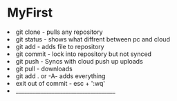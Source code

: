 # MyFirst
 <li>git clone - pulls any repository</li>
 <li>git status - shows what diffrent between pc and cloud</li>
 <li>git add <File Name> - adds file to repository </li>
 <li>git commit - lock into repository but not synced </li>
 <li>git push - Syncs with cloud push up uploads</li>
 <li>git pull - downloads</li>
 <li>git add . or -A- adds everything</li>
 <li>exit out of commit - esc +  ':wq'</li>
 <li>____________________________________</li>

